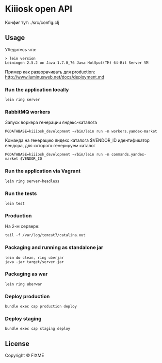 # Kiiiosk open API

Конфиг тут: ./src/config.clj

## Usage

Убедитесь что:

```
> lein version
Leiningen 2.5.2 on Java 1.7.0_76 Java HotSpot(TM) 64-Bit Server VM
```

Пример как разворачивать для production: http://www.luminusweb.net/docs/deployment.md

### Run the application locally

`lein ring server`

### RabbitMQ workers
Запуск воркера генерации яндекс-каталога

`PGDATABASE=kiiiosk_development ~/bin/lein run -m workers.yandex-market`

Команда на генерацию яндекс каталога
$VENDOR_ID идентификатор вендора, для которого генерируем каталог

`PGDATABASE=kiiiosk_development ~/bin/lein run -m commands.yandex-market $VENDOR_ID`

### Run the application via Vagrant

`lein ring server-headless`

### Run the tests

`lein test`

### Production

На 2-м сервере:

`tail -f /var/log/tomcat7/catalina.out`

### Packaging and running as standalone jar

```
lein do clean, ring uberjar
java -jar target/server.jar
```

### Packaging as war

`lein ring uberwar`

### Deploy production
`bundle exec cap production deploy `

### Deploy staging
`bundle exec cap staging deploy`

## License

Copyright ©  FIXME
